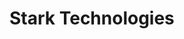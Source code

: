 # Stark Technologies

<!-- ![HooBank](https://i.ibb.co/BK1Hn0x/Screenshot-2022-08-08-at-4-05-48-PM.png) -->
